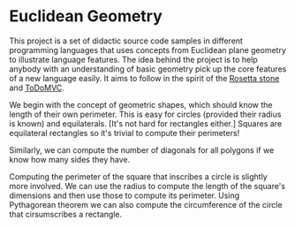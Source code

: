 Euclidean Geometry
==================

This project is a set of didactic source code samples in different programming languages that uses concepts from
Euclidean plane geometry to illustrate language features.
The idea behind the project is to help anybody with an understanding of basic geometry pick up the core features of
a new language easily.
It aims to follow in the spirit of the [Rosetta stone](http://en.wikipedia.org/wiki/Rosetta_Stone) and
[ToDoMVC](http://todomvc.com/).

We begin with the concept of geometric shapes, which should know the length of their own perimeter.
This is easy for circles (provided their radius is known) and equilaterals. [It's not hard for rectangles either.]
Squares are equilateral rectangles so it's trivial to compute their perimeters!

Similarly, we can compute the number of diagonals for all polygons if we know how many sides they have.

Computing the perimeter of the square that inscribes a circle is slightly more involved.
We can use the radius to compute the length of the square's dimensions and then use those to compute its perimeter.
Using Pythagorean theorem we can also compute the circumference of the circle that cirsumscribes a rectangle.
